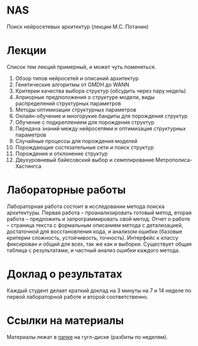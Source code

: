 # NAS
Поиск нейросетевых архитектур (лекции М.С. Потанин)

# Лекции
Список тем лекций примерный, и может чуть поменяться.
1. Обзор типов нейросетей и описаний архитектур
2. Генетические алгоритмы от GMDH до WANN
3. Критерии качества выбора структур (обсудить через пару недель)
4. Априорные предположения о структуре модели, виды распределений структурных параметров
5. Методы оптимизации структурных параметров
6. Онлайн-обучение и многорукие бандиты для порождения структур
7. Обучение с подкреплением для порождения структур
8. Передача знаний между нейросетями и оптимизация структурных параметров
9. Случайные процессы для порождения моделей
10. Порождающие состязательные сети и поиск структур
11. Порождение и отклонение структур
12. Двухуровневый байесовский выбор и семплирование Метрополиса-Хастингса

# Лабораторные работы
Лабораторная работа состоит в исследовании метода поиска архитектуры. Первая работа – проанализировать готовый метод, вторая работа – предложить и запрограммировать свой метод. Отчет о работе – страница текста с формальным описанием метода с детализацией, достаточной для восстановления кода, и анализом ошибки (базовые критерии сложность, устойчивость, точность). Интерфейс к классу фиксирован и общий для всех, так же как и выборки. Существует общая таблица с результатами, и частный анализ ошибки каждого метода. 

# Доклад о результатах
Каждый студент делает краткий доклад на 3 минуты на 7 и 14 неделе по первой лабораторной работе и второй соответственно.


# Ссылки на материалы

Материалы лежат в [папке](https://drive.google.com/drive/folders/1zEmDNG2AWyGIao5x1mKt7bu4ogEuvOhb?usp=sharing) на гугл-диске (разбиты по неделям).

